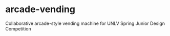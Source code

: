 # arcade-vending
Collaborative arcade-style vending machine for UNLV Spring Junior Design Competition
